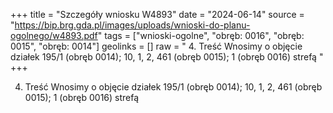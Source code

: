 +++
title = "Szczegóły wniosku W4893"
date = "2024-06-14"
source = "https://bip.brg.gda.pl/images/uploads/wnioski-do-planu-ogolnego/w4893.pdf"
tags = ["wnioski-ogolne", "obręb: 0016", "obręb: 0015", "obręb: 0014"]
geolinks = []
raw = " 4. Treść Wnosimy o objęcie działek 195/1 (obręb 0014); 10, 1, 2, 461 (obręb 0015); 1 (obręb 0016) strefą "
+++


4. Treść Wnosimy o objęcie działek 195/1 (obręb 0014); 10, 1, 2, 461 (obręb 0015); 1 (obręb 0016) strefą



